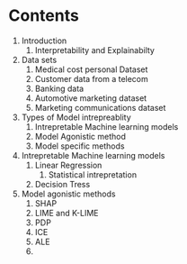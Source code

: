 # Contents

1. Introduction
   1. Interpretability and Explainabilty
2. Data sets
   1. Medical cost personal Dataset
   2. Customer data from a telecom
   3.  Banking data 
   4.  Automotive marketing dataset 
   5. Marketing communications dataset
3. Types of Model intrepreablity
   1. Intrepretable Machine learning models
   2. Model Agonistic method
   3. Model specific methods
4. Intrepretable Machine learning models
   1. Linear Regression
      1. Statistical intrepretation
   2. Decision Tress
5. Model agonistic methods
   1. SHAP
   2. LIME and K-LIME
   3. PDP
   4. ICE
   5. ALE
   6. 



